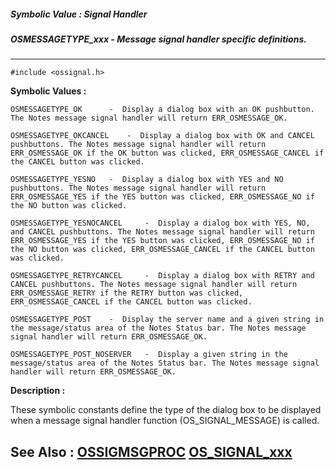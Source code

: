 ##### Symbolic Value : Signal Handler
##### OSMESSAGETYPE_xxx - Message signal handler specific definitions.
---
```
#include <ossignal.h>
```

**Symbolic Values :**

	OSMESSAGETYPE_OK	  -  Display a dialog box with an OK pushbutton. The Notes message signal handler will return ERR_OSMESSAGE_OK.

	OSMESSAGETYPE_OKCANCEL	  -  Display a dialog box with OK and CANCEL pushbuttons. The Notes message signal handler will return ERR_OSMESSAGE_OK if the OK button was clicked, ERR_OSMESSAGE_CANCEL if the CANCEL button was clicked.

	OSMESSAGETYPE_YESNO	  -  Display a dialog box with YES and NO pushbuttons. The Notes message signal handler will return ERR_OSMESSAGE_YES if the YES button was clicked, ERR_OSMESSAGE_NO if the NO button was clicked.

	OSMESSAGETYPE_YESNOCANCEL	  -  Display a dialog box with YES, NO, and CANCEL pushbuttons. The Notes message signal handler will return ERR_OSMESSAGE_YES if the YES button was clicked, ERR_OSMESSAGE_NO if the NO button was clicked, ERR_OSMESSAGE_CANCEL if the CANCEL button was clicked.

	OSMESSAGETYPE_RETRYCANCEL	  -  Display a dialog box with RETRY and CANCEL pushbuttons. The Notes message signal handler will return ERR_OSMESSAGE_RETRY if the RETRY button was clicked, ERR_OSMESSAGE_CANCEL if the CANCEL button was clicked.

	OSMESSAGETYPE_POST	  -  Display the server name and a given string in the message/status area of the Notes Status bar. The Notes message signal handler will return ERR_OSMESSAGE_OK.

	OSMESSAGETYPE_POST_NOSERVER	  -  Display a given string in the message/status area of the Notes Status bar. The Notes message signal handler will return ERR_OSMESSAGE_OK.


**Description :**

These symbolic constants define the type of the dialog box to be displayed when a message signal handler function (OS_SIGNAL_MESSAGE) is called.


**See Also :**
[OSSIGMSGPROC](/domino-c-api-docs/reference/Data/OSSIGMSGPROC)
[OS_SIGNAL_xxx](/domino-c-api-docs/reference/Symb/OS_SIGNAL_xxx)
---
